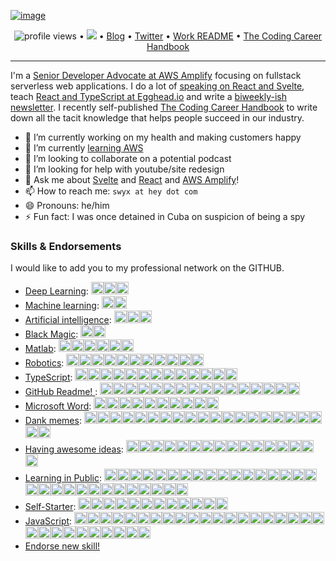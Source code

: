 <!--<h3 align="center">
![image](https://user-images.githubusercontent.com/6764957/87082196-3418a980-c25d-11ea-9987-0d9787d54100.png)
</h3> -->

[![image](https://user-images.githubusercontent.com/6764957/87083194-cec5b800-c25e-11ea-85b4-0bebc4374e07.png)](https://github.com/sw-yx?tab=repositories)

<p align="center">
  <img src="https://gpvc.arturio.dev/sw-yx" alt="profile views"> •  
  <a href="https://twitter.com/intent/follow?screen_name=swyx&tw_p=followbutton"><img src="https://img.shields.io/twitter/follow/swyx?label=%40swyx&style=social"></a>  •
  <a href="https://swyx.io">Blog</a> •
  <a href="https://twitter.com/intent/follow?screen_name=swyx&tw_p=followbutton">Twitter</a> •
  <a href="https://github.com/sw-yx/README">Work README</a> •
  <a href="https://learninpublic.org/?from=GH%20README">The Coding Career Handbook</a>
</p>

---

I'm a [Senior Developer Advocate at AWS Amplify](https://www.swyx.io/writing/hello-aws/) focusing on fullstack serverless web applications. I do a lot of [speaking on React and Svelte](https://www.swyx.io/speaking/), teach [React and TypeScript at Egghead.io](https://egghead.io/instructors/shawn-wang?af=95qfq1) and write a [biweekly-ish newsletter](https://tinyletter.com/swyx). I recently self-published <a href="https://learninpublic.org/?from=GH%20README">The Coding Career Handbook</a> to write down all the tacit knowledge that helps people succeed in our industry.

- 🔭 I’m currently working on my health and making customers happy
- 🌱 I’m currently [learning AWS](https://www.swyx.io/writing/hello-aws/)
- 👯 I’m looking to collaborate on a potential podcast
- 🤔 I’m looking for help with youtube/site redesign
- 💬 Ask me about [Svelte](https://www.swyx.io/writing/svelte-why/) and [React](https://www.swyx.io/speaking/react-hooks/) and [AWS Amplify](https://www.swyx.io/writing/hello-aws)!
- 📫 How to reach me: `swyx at hey dot com`
- 😄 Pronouns: he/him
- ⚡ Fun fact: I was once detained in Cuba on suspicion of being a spy

<!--START_SECTION:endorsements-->
  ### Skills & Endorsements
  
  I would like to add you to my professional network on the GITHUB.

  <ul>
  <li><a href="https://github.com/sw-yx/sw-yx/issues/29">Deep Learning</a>: <img src=https://avatars1.githubusercontent.com/u/22770735?u=c7c8d8e372a0633ff094874c59beb2f98813624f&v=4&s=20 height=20 /><img src=https://avatars3.githubusercontent.com/u/8433587?u=4143853cdd52d732534e82e9232cfda0591b9876&v=4&s=20 height=20 /><img src=https://avatars3.githubusercontent.com/u/45448731?u=8953785a1ecfb17114372451caea022552c22724&v=4&s=20 height=20 /></li>
<li><a href="https://github.com/sw-yx/sw-yx/issues/28">Machine learning</a>: <img src=https://avatars1.githubusercontent.com/u/22770735?u=c7c8d8e372a0633ff094874c59beb2f98813624f&v=4&s=20 height=20 /><img src=https://avatars3.githubusercontent.com/u/45448731?u=8953785a1ecfb17114372451caea022552c22724&v=4&s=20 height=20 /></li>
<li><a href="https://github.com/sw-yx/sw-yx/issues/27">Artificial intelligence</a>: <img src=https://avatars1.githubusercontent.com/u/22770735?u=c7c8d8e372a0633ff094874c59beb2f98813624f&v=4&s=20 height=20 /><img src=https://avatars1.githubusercontent.com/u/22770735?u=c7c8d8e372a0633ff094874c59beb2f98813624f&v=4&s=20 height=20 /><img src=https://avatars1.githubusercontent.com/u/22770735?u=c7c8d8e372a0633ff094874c59beb2f98813624f&v=4&s=20 height=20 /></li>
<li><a href="https://github.com/sw-yx/sw-yx/issues/26">Black Magic</a>: <img src=https://avatars2.githubusercontent.com/u/6764957?u=97ad815028595b73b06ee4b0510e66bbe391228d&v=4&s=20 height=20 /><img src=https://avatars1.githubusercontent.com/u/22770735?u=c7c8d8e372a0633ff094874c59beb2f98813624f&v=4&s=20 height=20 /></li>
<li><a href="https://github.com/sw-yx/sw-yx/issues/25">Matlab</a>: <img src=https://avatars2.githubusercontent.com/u/6764957?u=97ad815028595b73b06ee4b0510e66bbe391228d&v=4&s=20 height=20 /><img src=https://avatars0.githubusercontent.com/u/8890878?u=98688657615ca3b9bad6a7045b81f7a7ee8cacbf&v=4&s=20 height=20 /><img src=https://avatars3.githubusercontent.com/u/53856673?u=bda5598fc0b95f42f67ffddd6bc14326c5a5bf28&v=4&s=20 height=20 /><img src=https://avatars1.githubusercontent.com/u/22770735?u=c7c8d8e372a0633ff094874c59beb2f98813624f&v=4&s=20 height=20 /><img src=https://avatars1.githubusercontent.com/u/22770735?u=c7c8d8e372a0633ff094874c59beb2f98813624f&v=4&s=20 height=20 /><img src=https://avatars1.githubusercontent.com/u/22770735?u=c7c8d8e372a0633ff094874c59beb2f98813624f&v=4&s=20 height=20 /></li>
<li><a href="https://github.com/sw-yx/sw-yx/issues/21">Robotics</a>: <img src=https://avatars2.githubusercontent.com/u/6764957?u=97ad815028595b73b06ee4b0510e66bbe391228d&v=4&s=20 height=20 /><img src=https://avatars1.githubusercontent.com/u/22770735?u=c7c8d8e372a0633ff094874c59beb2f98813624f&v=4&s=20 height=20 /><img src=https://avatars1.githubusercontent.com/u/22770735?u=c7c8d8e372a0633ff094874c59beb2f98813624f&v=4&s=20 height=20 /><img src=https://avatars1.githubusercontent.com/u/22770735?u=c7c8d8e372a0633ff094874c59beb2f98813624f&v=4&s=20 height=20 /><img src=https://avatars1.githubusercontent.com/u/22770735?u=c7c8d8e372a0633ff094874c59beb2f98813624f&v=4&s=20 height=20 /><img src=https://avatars1.githubusercontent.com/u/1670421?u=de00019aeac03a906266f9b1a09534ed07158b11&v=4&s=20 height=20 /><img src=https://avatars1.githubusercontent.com/u/1670421?u=de00019aeac03a906266f9b1a09534ed07158b11&v=4&s=20 height=20 /><img src=https://avatars1.githubusercontent.com/u/1670421?u=de00019aeac03a906266f9b1a09534ed07158b11&v=4&s=20 height=20 /><img src=https://avatars1.githubusercontent.com/u/1670421?u=de00019aeac03a906266f9b1a09534ed07158b11&v=4&s=20 height=20 /><img src=https://avatars1.githubusercontent.com/u/1670421?u=de00019aeac03a906266f9b1a09534ed07158b11&v=4&s=20 height=20 /><img src=https://avatars1.githubusercontent.com/u/1670421?u=de00019aeac03a906266f9b1a09534ed07158b11&v=4&s=20 height=20 /></li>
<li><a href="https://github.com/sw-yx/sw-yx/issues/14">TypeScript</a>: <img src=https://avatars2.githubusercontent.com/u/2502947?u=eb345767686e9b8692c6d76955650a41e6e80cf3&v=4&s=20 height=20 /><img src=https://avatars2.githubusercontent.com/u/6764957?u=97ad815028595b73b06ee4b0510e66bbe391228d&v=4&s=20 height=20 /><img src=https://avatars3.githubusercontent.com/u/12146882?u=b153ac0c446ac31c230cfe6b1a98bd54ca74e39a&v=4&s=20 height=20 /><img src=https://avatars0.githubusercontent.com/u/7964257?u=a974bfa16318c958b6e762d281a44eaf278e242d&v=4&s=20 height=20 /><img src=https://avatars2.githubusercontent.com/u/293004?v=4&s=20 height=20 /><img src=https://avatars3.githubusercontent.com/u/19930241?u=2aef7cbf4a59d361894145c97676391ec46fea4d&v=4&s=20 height=20 /><img src=https://avatars1.githubusercontent.com/u/15332326?u=928ff0aa422ea0e02a2210482b6ceaa051822d7c&v=4&s=20 height=20 /><img src=https://avatars1.githubusercontent.com/u/229881?u=95ef292ae4de28398c06ec6619f00d546bd3032f&v=4&s=20 height=20 /><img src=https://avatars3.githubusercontent.com/u/13134143?u=8205fa2e2a6f442d20e8f77324f2e8f098abbf37&v=4&s=20 height=20 /><img src=https://avatars2.githubusercontent.com/u/948486?u=d173c0b99a0c503407fb3b04a89da215ff388e28&v=4&s=20 height=20 /><img src=https://avatars1.githubusercontent.com/u/19372745?u=920aa6294f3b9597a269cc19df5da6ae83348442&v=4&s=20 height=20 /><img src=https://avatars2.githubusercontent.com/u/6223070?u=1149f8bf70d845b69109b93db003163ce5da129f&v=4&s=20 height=20 /><img src=https://avatars3.githubusercontent.com/u/29654458?u=9f00105de4b993b6e9a4b6b9a0dcf7ec6795c4db&v=4&s=20 height=20 /></li>
<li><a href="https://github.com/sw-yx/sw-yx/issues/12">GitHub Readme! </a>: <img src=https://avatars2.githubusercontent.com/u/6764957?u=97ad815028595b73b06ee4b0510e66bbe391228d&v=4&s=20 height=20 /><img src=https://avatars1.githubusercontent.com/u/22648375?u=109af8c1337074271addc7578fe45d6ab99492da&v=4&s=20 height=20 /><img src=https://avatars0.githubusercontent.com/u/37780080?u=9a51ee46299084fe8e23a55d6b4d89f40ba86b0b&v=4&s=20 height=20 /><img src=https://avatars3.githubusercontent.com/u/43115551?u=5d858e6a161ee6fc410002509eb7292a7adab984&v=4&s=20 height=20 /><img src=https://avatars2.githubusercontent.com/u/45937795?u=22964e714c153e26a90cc608eb7acb9e0d761385&v=4&s=20 height=20 /><img src=https://avatars1.githubusercontent.com/u/23062?u=d939db29fde100e4b35fb64bd68a7b9212b96a4d&v=4&s=20 height=20 /><img src=https://avatars0.githubusercontent.com/u/10290348?u=ee9b20b46ed79aa5e4318a326f6381b09ec809ff&v=4&s=20 height=20 /><img src=https://avatars2.githubusercontent.com/u/3726815?u=a50e7ce67614d391b96eee82d33cf6fd6fe3d7a6&v=4&s=20 height=20 /><img src=https://avatars3.githubusercontent.com/u/1659820?u=1d1eba18a88076e16d7da6671e3b8ba0a3ce76c0&v=4&s=20 height=20 /><img src=https://avatars3.githubusercontent.com/u/3165185?v=4&s=20 height=20 /><img src=https://avatars1.githubusercontent.com/u/4000963?u=749d3140c8b658eb261c6c8e1fd38ae899bfb8b0&v=4&s=20 height=20 /><img src=https://avatars0.githubusercontent.com/u/6534396?u=3518882baf64fa051e3f071fd11adccfb5faef4f&v=4&s=20 height=20 /><img src=https://avatars0.githubusercontent.com/u/36571203?u=74ff14e3856ff9aeed35bb605a8c1cdac4d00891&v=4&s=20 height=20 /><img src=https://avatars0.githubusercontent.com/u/2277182?u=36934a435d05c974133236d2e390bd7cfa8406fc&v=4&s=20 height=20 /><img src=https://avatars2.githubusercontent.com/u/749393?u=bd3e0219d093bf7b5ef0c43141d3ef8771605919&v=4&s=20 height=20 /><img src=https://avatars1.githubusercontent.com/u/19372745?u=920aa6294f3b9597a269cc19df5da6ae83348442&v=4&s=20 height=20 /></li>
<li><a href="https://github.com/sw-yx/sw-yx/issues/10">Microsoft Word</a>: <img src=https://avatars2.githubusercontent.com/u/6764957?u=97ad815028595b73b06ee4b0510e66bbe391228d&v=4&s=20 height=20 /><img src=https://avatars3.githubusercontent.com/u/352113?u=ea0c618b9f1fc382c5043ac01818c0c7d6166bb5&v=4&s=20 height=20 /><img src=https://avatars3.githubusercontent.com/u/27310414?u=16c6e79b7c633c7bb267fd24f33d1847a4530d6a&v=4&s=20 height=20 /><img src=https://avatars3.githubusercontent.com/u/43115551?u=5d858e6a161ee6fc410002509eb7292a7adab984&v=4&s=20 height=20 /><img src=https://avatars2.githubusercontent.com/u/46257169?u=ceae257f78016b1c49eac81a1a1e32d978226bb2&v=4&s=20 height=20 /><img src=https://avatars0.githubusercontent.com/u/17511710?u=043d69cc50a9a791118f2e414ee83f51a31f355a&v=4&s=20 height=20 /><img src=https://avatars0.githubusercontent.com/u/5923706?u=d947ee44ca977ca2b7e6ba4188d0b814d64e6a08&v=4&s=20 height=20 /><img src=https://avatars1.githubusercontent.com/u/22770735?u=c7c8d8e372a0633ff094874c59beb2f98813624f&v=4&s=20 height=20 /><img src=https://avatars0.githubusercontent.com/u/36571203?u=74ff14e3856ff9aeed35bb605a8c1cdac4d00891&v=4&s=20 height=20 /><img src=https://avatars0.githubusercontent.com/u/51212164?u=6fa3388c92d3ae571d143ab2dae3fb0ee26a50b3&v=4&s=20 height=20 /></li>
<li><a href="https://github.com/sw-yx/sw-yx/issues/6">Dank memes</a>: <img src=https://avatars2.githubusercontent.com/u/6764957?u=97ad815028595b73b06ee4b0510e66bbe391228d&v=4&s=20 height=20 /><img src=https://avatars2.githubusercontent.com/u/35337607?u=29566bbbffed942d99be65eee4227e761b77c723&v=4&s=20 height=20 /><img src=https://avatars3.githubusercontent.com/u/233500?u=69a3bf89a07358e92baef9c8bd592309d6fc7463&v=4&s=20 height=20 /><img src=https://avatars0.githubusercontent.com/u/12712484?u=dc88f73d27055636bf460bbc2ab9aa47d080fc2c&v=4&s=20 height=20 /><img src=https://avatars1.githubusercontent.com/u/55590940?u=951cb677f14bde3d6f62872f06d17ddbd1773dfc&v=4&s=20 height=20 /><img src=https://avatars2.githubusercontent.com/u/1134310?v=4&s=20 height=20 /><img src=https://avatars3.githubusercontent.com/u/352113?u=ea0c618b9f1fc382c5043ac01818c0c7d6166bb5&v=4&s=20 height=20 /><img src=https://avatars0.githubusercontent.com/u/20620901?u=5ab254526db7f29c5498bcd5a03613a6dfc73557&v=4&s=20 height=20 /><img src=https://avatars0.githubusercontent.com/u/3922469?u=a2acf4f75675300f69546ee4241bac54d10f312b&v=4&s=20 height=20 /><img src=https://avatars2.githubusercontent.com/u/519966?u=7090cb33dbfbbf250251ce9f039f2ca74aa12a4a&v=4&s=20 height=20 /><img src=https://avatars3.githubusercontent.com/u/48678280?u=6fcc3118a8db8d86d06674bc1de95ef54125c9b5&v=4&s=20 height=20 /><img src=https://avatars3.githubusercontent.com/u/43115551?u=5d858e6a161ee6fc410002509eb7292a7adab984&v=4&s=20 height=20 /><img src=https://avatars2.githubusercontent.com/u/3385679?u=5e7dc905c8a00d445d55a44657427c35ed8b4989&v=4&s=20 height=20 /><img src=https://avatars3.githubusercontent.com/u/26126510?u=818e06777ac4503a104e41e7c882c0de12b644ba&v=4&s=20 height=20 /><img src=https://avatars1.githubusercontent.com/u/7217244?u=0b2c5ac85ff8dd18039c4f01c12dfe3a67633447&v=4&s=20 height=20 /><img src=https://avatars2.githubusercontent.com/u/22043396?u=7b6be44a0de05675ae004b2c1b18b22a7efbf633&v=4&s=20 height=20 /><img src=https://avatars2.githubusercontent.com/u/6223070?u=1149f8bf70d845b69109b93db003163ce5da129f&v=4&s=20 height=20 /><img src=https://avatars1.githubusercontent.com/u/9328123?u=8ebffba57d12dc983a17f19cb51e549150645f55&v=4&s=20 height=20 /><img src=https://avatars3.githubusercontent.com/u/19930241?u=2aef7cbf4a59d361894145c97676391ec46fea4d&v=4&s=20 height=20 /><img src=https://avatars2.githubusercontent.com/u/62393901?u=4b5b213f8f00a6489709cdaa2443307cfbcccca3&v=4&s=20 height=20 /><img src=https://avatars2.githubusercontent.com/u/38540987?u=48e7b9e8ba6211a9431ea2dc62645cab567033a7&v=4&s=20 height=20 /></li>
<li><a href="https://github.com/sw-yx/sw-yx/issues/5">Having awesome ideas</a>: <img src=https://avatars1.githubusercontent.com/u/10660468?u=b2a4cb6919cf2a48d3a57d88597ae60dbaf81e1a&v=4&s=20 height=20 /><img src=https://avatars2.githubusercontent.com/u/6764957?u=97ad815028595b73b06ee4b0510e66bbe391228d&v=4&s=20 height=20 /><img src=https://avatars2.githubusercontent.com/u/35337607?u=29566bbbffed942d99be65eee4227e761b77c723&v=4&s=20 height=20 /><img src=https://avatars1.githubusercontent.com/u/7910856?u=34f977f5b9caa6e679fcd95dd2d4ece77f531a04&v=4&s=20 height=20 /><img src=https://avatars3.githubusercontent.com/u/15979292?u=87faa9985d47e32a3495a850b8620cd85b00ef21&v=4&s=20 height=20 /><img src=https://avatars3.githubusercontent.com/u/352113?u=ea0c618b9f1fc382c5043ac01818c0c7d6166bb5&v=4&s=20 height=20 /><img src=https://avatars0.githubusercontent.com/u/3977903?u=66a0e06db974f4b3accc178facc4602d960bb890&v=4&s=20 height=20 /><img src=https://avatars2.githubusercontent.com/u/3524688?u=80eb34d651fd46947487d79abe8617bf5338f54b&v=4&s=20 height=20 /><img src=https://avatars3.githubusercontent.com/u/38554977?v=4&s=20 height=20 /><img src=https://avatars3.githubusercontent.com/u/856609?u=50b467e44cc66a21776ea23b9e9f9ef9d9cef311&v=4&s=20 height=20 /><img src=https://avatars0.githubusercontent.com/u/39672672?u=efab243dad9a97d233addfade5ee1f5ddcd9f5fa&v=4&s=20 height=20 /><img src=https://avatars2.githubusercontent.com/u/8960757?u=5e1db01bd94c116d1b42802156562637d87d2701&v=4&s=20 height=20 /><img src=https://avatars3.githubusercontent.com/u/12146882?u=b153ac0c446ac31c230cfe6b1a98bd54ca74e39a&v=4&s=20 height=20 /><img src=https://avatars2.githubusercontent.com/u/6764957?u=97ad815028595b73b06ee4b0510e66bbe391228d&v=4&s=20 height=20 /><img src=https://avatars0.githubusercontent.com/u/2277182?u=36934a435d05c974133236d2e390bd7cfa8406fc&v=4&s=20 height=20 /><img src=https://avatars3.githubusercontent.com/u/2114712?u=868a9bd2be749d84c3ebb3eabf28d5b8a223fa67&v=4&s=20 height=20 /></li>
<li><a href="https://github.com/sw-yx/sw-yx/issues/4">Learning in Public</a>: <img src=https://avatars2.githubusercontent.com/u/6764957?u=97ad815028595b73b06ee4b0510e66bbe391228d&v=4&s=20 height=20 /><img src=https://avatars1.githubusercontent.com/u/10660468?u=b2a4cb6919cf2a48d3a57d88597ae60dbaf81e1a&v=4&s=20 height=20 /><img src=https://avatars0.githubusercontent.com/u/6540763?u=b6700c6b857dc4feb5b469439b1f0b12c95d82ec&v=4&s=20 height=20 /><img src=https://avatars1.githubusercontent.com/u/5938110?u=637d5ad49f9cabeff3288b1f4b06e12a6ee7ef38&v=4&s=20 height=20 /><img src=https://avatars2.githubusercontent.com/u/35337607?u=29566bbbffed942d99be65eee4227e761b77c723&v=4&s=20 height=20 /><img src=https://avatars0.githubusercontent.com/u/8948924?u=725fa7a29719195e310b72b00598cfd9fb65c768&v=4&s=20 height=20 /><img src=https://avatars1.githubusercontent.com/u/63742054?u=6e29daf7e33025c5504d1e2a099fbfd454c8f5f4&v=4&s=20 height=20 /><img src=https://avatars3.githubusercontent.com/u/2114712?u=868a9bd2be749d84c3ebb3eabf28d5b8a223fa67&v=4&s=20 height=20 /><img src=https://avatars1.githubusercontent.com/u/1059583?v=4&s=20 height=20 /><img src=https://avatars1.githubusercontent.com/u/1059583?v=4&s=20 height=20 /><img src=https://avatars1.githubusercontent.com/u/2338632?u=7ca35d9de31aadd8e9af2f8e75ac185c6c42d1ab&v=4&s=20 height=20 /><img src=https://avatars0.githubusercontent.com/u/6893378?u=a04e4ca94741b424d3e225703a662b381be65692&v=4&s=20 height=20 /><img src=https://avatars1.githubusercontent.com/u/55590940?u=951cb677f14bde3d6f62872f06d17ddbd1773dfc&v=4&s=20 height=20 /><img src=https://avatars0.githubusercontent.com/u/12350042?u=c37788e3c2ffdb61ff07d09aec7fbaab5eb57d4c&v=4&s=20 height=20 /><img src=https://avatars1.githubusercontent.com/u/38713361?u=d8c0e979709dcbb1c96f6f8d98782b1209f7e1b9&v=4&s=20 height=20 /><img src=https://avatars3.githubusercontent.com/u/15979292?u=87faa9985d47e32a3495a850b8620cd85b00ef21&v=4&s=20 height=20 /><img src=https://avatars3.githubusercontent.com/u/352113?u=ea0c618b9f1fc382c5043ac01818c0c7d6166bb5&v=4&s=20 height=20 /><img src=https://avatars1.githubusercontent.com/u/8549477?u=4813cfb397257183376a1664edc49bccbaca9044&v=4&s=20 height=20 /><img src=https://avatars0.githubusercontent.com/u/6892666?u=6d6809a812b2c3a03cf3ae0b5d7290fc0b857730&v=4&s=20 height=20 /><img src=https://avatars3.githubusercontent.com/u/193136?u=c867e3f38a00cda86ef10bf3f7c6bad38983ac8c&v=4&s=20 height=20 /><img src=https://avatars2.githubusercontent.com/u/6609142?u=46afe9fc7e5b8aeefecbb8d99fa2847bd3536729&v=4&s=20 height=20 /><img src=https://avatars1.githubusercontent.com/u/9523719?u=fdddf99ddb809fcb0af5926ea1d5be3272021df5&v=4&s=20 height=20 /><img src=https://avatars1.githubusercontent.com/u/9523719?u=fdddf99ddb809fcb0af5926ea1d5be3272021df5&v=4&s=20 height=20 /><img src=https://avatars0.githubusercontent.com/u/3977903?u=66a0e06db974f4b3accc178facc4602d960bb890&v=4&s=20 height=20 /><img src=https://avatars2.githubusercontent.com/u/3524688?u=80eb34d651fd46947487d79abe8617bf5338f54b&v=4&s=20 height=20 /><img src=https://avatars2.githubusercontent.com/u/3524688?u=80eb34d651fd46947487d79abe8617bf5338f54b&v=4&s=20 height=20 /><img src=https://avatars0.githubusercontent.com/u/16005567?u=5f71bda3f9007c1f8efb56c12c6a4ac8da4123e8&v=4&s=20 height=20 /><img src=https://avatars0.githubusercontent.com/u/16005567?u=5f71bda3f9007c1f8efb56c12c6a4ac8da4123e8&v=4&s=20 height=20 /><img src=https://avatars0.githubusercontent.com/u/4047597?u=d369a027cc44c560aae8e6702d06f4b9b60e63a6&v=4&s=20 height=20 /><img src=https://avatars3.githubusercontent.com/u/15695301?u=69e79bb2d243c7ce5d098c237cf5135253ee1e76&v=4&s=20 height=20 /></li>
<li><a href="https://github.com/sw-yx/sw-yx/issues/3">Self-Starter</a>: <img src=https://avatars2.githubusercontent.com/u/6764957?u=97ad815028595b73b06ee4b0510e66bbe391228d&v=4&s=20 height=20 /><img src=https://avatars0.githubusercontent.com/u/1016190?u=d88c979c3dad16b9b0f604b0da60169b12cf7c34&v=4&s=20 height=20 /><img src=https://avatars2.githubusercontent.com/u/35337607?u=29566bbbffed942d99be65eee4227e761b77c723&v=4&s=20 height=20 /><img src=https://avatars1.githubusercontent.com/u/63742054?u=6e29daf7e33025c5504d1e2a099fbfd454c8f5f4&v=4&s=20 height=20 /><img src=https://avatars3.githubusercontent.com/u/15979292?u=87faa9985d47e32a3495a850b8620cd85b00ef21&v=4&s=20 height=20 /><img src=https://avatars3.githubusercontent.com/u/352113?u=ea0c618b9f1fc382c5043ac01818c0c7d6166bb5&v=4&s=20 height=20 /><img src=https://avatars0.githubusercontent.com/u/5645527?u=78adcf2f008fa9e40d0ebbe715d931cd047af1f3&v=4&s=20 height=20 /><img src=https://avatars3.githubusercontent.com/u/43115551?u=5d858e6a161ee6fc410002509eb7292a7adab984&v=4&s=20 height=20 /><img src=https://avatars0.githubusercontent.com/u/27928708?u=ef9b6267f3a5090243c9704c138305ca1c3b8263&v=4&s=20 height=20 /><img src=https://avatars3.githubusercontent.com/u/40009100?u=1d8bd2d26aad4c3fbee0b0b11fe2d8c74b77018b&v=4&s=20 height=20 /><img src=https://avatars3.githubusercontent.com/u/23707137?u=2a068b33f5f7440f30a26796b2c3a7693fed4836&v=4&s=20 height=20 /><img src=https://avatars3.githubusercontent.com/u/2114712?u=868a9bd2be749d84c3ebb3eabf28d5b8a223fa67&v=4&s=20 height=20 /></li>
<li><a href="https://github.com/sw-yx/sw-yx/issues/2">JavaScript</a>: <img src=https://avatars2.githubusercontent.com/u/6764957?u=97ad815028595b73b06ee4b0510e66bbe391228d&v=4&s=20 height=20 /><img src=https://avatars1.githubusercontent.com/u/10660468?u=b2a4cb6919cf2a48d3a57d88597ae60dbaf81e1a&v=4&s=20 height=20 /><img src=https://avatars1.githubusercontent.com/u/2944237?u=e668991560db0c6cdd09d12ffab15c1666a2bd48&v=4&s=20 height=20 /><img src=https://avatars2.githubusercontent.com/u/35337607?u=29566bbbffed942d99be65eee4227e761b77c723&v=4&s=20 height=20 /><img src=https://avatars1.githubusercontent.com/u/6643991?u=8c294528ab452aceb2861e2e92329858250e3b5e&v=4&s=20 height=20 /><img src=https://avatars1.githubusercontent.com/u/63742054?u=6e29daf7e33025c5504d1e2a099fbfd454c8f5f4&v=4&s=20 height=20 /><img src=https://avatars0.githubusercontent.com/u/1413595?u=1cb8a28284c094c96b08a4d57668edd290480490&v=4&s=20 height=20 /><img src=https://avatars1.githubusercontent.com/u/1059583?v=4&s=20 height=20 /><img src=https://avatars1.githubusercontent.com/u/2338632?u=7ca35d9de31aadd8e9af2f8e75ac185c6c42d1ab&v=4&s=20 height=20 /><img src=https://avatars3.githubusercontent.com/u/15979292?u=87faa9985d47e32a3495a850b8620cd85b00ef21&v=4&s=20 height=20 /><img src=https://avatars3.githubusercontent.com/u/352113?u=ea0c618b9f1fc382c5043ac01818c0c7d6166bb5&v=4&s=20 height=20 /><img src=https://avatars0.githubusercontent.com/u/9498142?v=4&s=20 height=20 /><img src=https://avatars0.githubusercontent.com/u/20620901?u=5ab254526db7f29c5498bcd5a03613a6dfc73557&v=4&s=20 height=20 /><img src=https://avatars0.githubusercontent.com/u/29888641?u=152b134e3e6e3d003ecd55fdde31c4171144c771&v=4&s=20 height=20 /><img src=https://avatars2.githubusercontent.com/u/6609142?u=46afe9fc7e5b8aeefecbb8d99fa2847bd3536729&v=4&s=20 height=20 /><img src=https://avatars0.githubusercontent.com/u/3977903?u=66a0e06db974f4b3accc178facc4602d960bb890&v=4&s=20 height=20 /><img src=https://avatars2.githubusercontent.com/u/3524688?u=80eb34d651fd46947487d79abe8617bf5338f54b&v=4&s=20 height=20 /><img src=https://avatars0.githubusercontent.com/u/5645527?u=78adcf2f008fa9e40d0ebbe715d931cd047af1f3&v=4&s=20 height=20 /><img src=https://avatars3.githubusercontent.com/u/1874468?u=8eac58e4e2826bbd46ec27ce7ec8fee140365ef6&v=4&s=20 height=20 /><img src=https://avatars3.githubusercontent.com/u/856609?u=50b467e44cc66a21776ea23b9e9f9ef9d9cef311&v=4&s=20 height=20 /><img src=https://avatars3.githubusercontent.com/u/17046154?u=f40265b1fc8249af95d7472b33fbd9e2f90eff15&v=4&s=20 height=20 /><img src=https://avatars3.githubusercontent.com/u/43115551?u=5d858e6a161ee6fc410002509eb7292a7adab984&v=4&s=20 height=20 /><img src=https://avatars2.githubusercontent.com/u/45937795?u=22964e714c153e26a90cc608eb7acb9e0d761385&v=4&s=20 height=20 /><img src=https://avatars0.githubusercontent.com/u/6449301?u=94edb8e20d8471719d1167a77a58db52483d0cf2&v=4&s=20 height=20 /><img src=https://avatars0.githubusercontent.com/u/27928708?u=ef9b6267f3a5090243c9704c138305ca1c3b8263&v=4&s=20 height=20 /><img src=https://avatars2.githubusercontent.com/u/8960757?u=5e1db01bd94c116d1b42802156562637d87d2701&v=4&s=20 height=20 /><img src=https://avatars2.githubusercontent.com/u/2502947?u=eb345767686e9b8692c6d76955650a41e6e80cf3&v=4&s=20 height=20 /><img src=https://avatars1.githubusercontent.com/u/5568871?u=9f445b0a35c59b56f68052bc9b1df3707b4549da&v=4&s=20 height=20 /><img src=https://avatars3.githubusercontent.com/u/24643979?u=fe9d7c6bddd24126607a03e03807a0a863b2c909&v=4&s=20 height=20 /><img src=https://avatars1.githubusercontent.com/u/10224804?u=f21218967e9775baae828b25a09cf1539cb46aad&v=4&s=20 height=20 /></li>
  <li><a href="https://github.com/sw-yx/sw-yx/issues/new?assignees=&labels=&template=endorsement-template.md&title=Endorse%3A+SKILL_HERE">Endorse new skill!</a></li>
  </ul>
  <!--END_SECTION:endorsements-->

